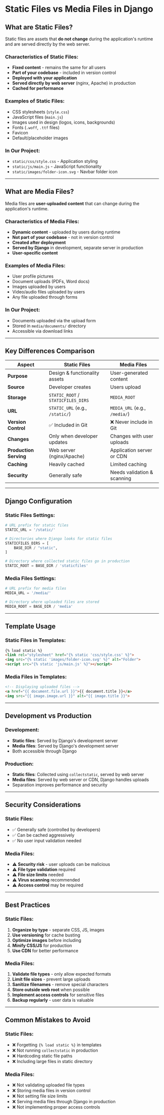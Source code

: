 # Static Files vs Media Files in Django

## What are Static Files?

Static files are assets that **do not change** during the application's runtime and are served directly by the web server.

### Characteristics of Static Files:
- **Fixed content** - remains the same for all users
- **Part of your codebase** - included in version control
- **Deployed with your application**
- **Served directly by web server** (nginx, Apache) in production
- **Cached for performance**

### Examples of Static Files:
- CSS stylesheets (`style.css`)
- JavaScript files (`main.js`)
- Images used in design (logos, icons, backgrounds)
- Fonts (`.woff`, `.ttf` files)
- Favicon
- Default/placeholder images

### In Our Project:
- `static/css/style.css` - Application styling
- `static/js/main.js` - JavaScript functionality
- `static/images/folder-icon.svg` - Navbar folder icon

---

## What are Media Files?

Media files are **user-uploaded content** that can change during the application's runtime.

### Characteristics of Media Files:
- **Dynamic content** - uploaded by users during runtime
- **Not part of your codebase** - not in version control
- **Created after deployment**
- **Served by Django** in development, separate server in production
- **User-specific content**

### Examples of Media Files:
- User profile pictures
- Document uploads (PDFs, Word docs)
- Images uploaded by users
- Video/audio files uploaded by users
- Any file uploaded through forms

### In Our Project:
- Documents uploaded via the upload form
- Stored in `media/documents/` directory
- Accessible via download links

---

## Key Differences Comparison

| Aspect | Static Files | Media Files |
|--------|-------------|-------------|
| **Purpose** | Design & functionality assets | User-generated content |
| **Source** | Developer creates | Users upload |
| **Storage** | `STATIC_ROOT` / `STATICFILES_DIRS` | `MEDIA_ROOT` |
| **URL** | `STATIC_URL` (e.g., `/static/`) | `MEDIA_URL` (e.g., `/media/`) |
| **Version Control** | ✅ Included in Git | ❌ Never include in Git |
| **Changes** | Only when developer updates | Changes with user uploads |
| **Production Serving** | Web server (nginx/Apache) | Application server or CDN |
| **Caching** | Heavily cached | Limited caching |
| **Security** | Generally safe | Needs validation & scanning |

---

## Django Configuration

### Static Files Settings:
```python
# URL prefix for static files
STATIC_URL = '/static/'

# Directories where Django looks for static files
STATICFILES_DIRS = [
    BASE_DIR / "static",
]

# Directory where collected static files go in production
STATIC_ROOT = BASE_DIR / 'staticfiles'
```

### Media Files Settings:
```python
# URL prefix for media files
MEDIA_URL = '/media/'

# Directory where uploaded files are stored
MEDIA_ROOT = BASE_DIR / 'media'
```

---

## Template Usage

### Static Files in Templates:
```html
{% load static %}
<link rel="stylesheet" href="{% static 'css/style.css' %}">
<img src="{% static 'images/folder-icon.svg' %}" alt="Folder">
<script src="{% static 'js/main.js' %}"></script>
```

### Media Files in Templates:
```html
<!-- Displaying uploaded files -->
<a href="{{ document.file.url }}">{{ document.title }}</a>
<img src="{{ image.image.url }}" alt="{{ image.title }}">
```

---

## Development vs Production

### Development:
- **Static files**: Served by Django's development server
- **Media files**: Served by Django's development server
- Both accessible through Django

### Production:
- **Static files**: Collected using `collectstatic`, served by web server
- **Media files**: Served by web server or CDN, Django handles uploads
- Separation improves performance and security

---

## Security Considerations

### Static Files:
- ✅ Generally safe (controlled by developers)
- ✅ Can be cached aggressively
- ✅ No user input validation needed

### Media Files:
- ⚠️ **Security risk** - user uploads can be malicious
- ⚠️ **File type validation** required
- ⚠️ **File size limits** needed
- ⚠️ **Virus scanning** recommended
- ⚠️ **Access control** may be required

---

## Best Practices

### Static Files:
1. **Organize by type** - separate CSS, JS, images
2. **Use versioning** for cache busting
3. **Optimize images** before including
4. **Minify CSS/JS** for production
5. **Use CDN** for better performance

### Media Files:
1. **Validate file types** - only allow expected formats
2. **Limit file sizes** - prevent large uploads
3. **Sanitize filenames** - remove special characters
4. **Store outside web root** when possible
5. **Implement access controls** for sensitive files
6. **Backup regularly** - user data is valuable

---

## Common Mistakes to Avoid

### Static Files:
- ❌ Forgetting `{% load static %}` in templates
- ❌ Not running `collectstatic` in production
- ❌ Hardcoding static file paths
- ❌ Including large files in static directory

### Media Files:
- ❌ Not validating uploaded file types
- ❌ Storing media files in version control
- ❌ Not setting file size limits
- ❌ Serving media files through Django in production
- ❌ Not implementing proper access controls
